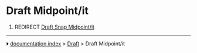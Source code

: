 # Draft Midpoint/it
1.  REDIRECT [Draft Snap Midpoint/it](Draft_Snap_Midpoint/it.md)



---
⏵ [documentation index](../README.md) > [Draft](Draft_Workbench.md) > Draft Midpoint/it
